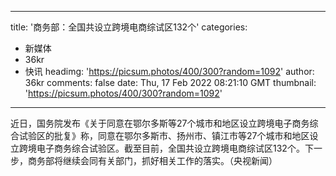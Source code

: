 
---
title: '商务部：全国共设立跨境电商综试区132个'
categories: 
 - 新媒体
 - 36kr
 - 快讯
headimg: 'https://picsum.photos/400/300?random=1092'
author: 36kr
comments: false
date: Thu, 17 Feb 2022 08:21:10 GMT
thumbnail: 'https://picsum.photos/400/300?random=1092'
---

<div>   
近日，国务院发布《关于同意在鄂尔多斯等27个城市和地区设立跨境电子商务综合试验区的批复》称，同意在鄂尔多斯市、扬州市、镇江市等27个城市和地区设立跨境电子商务综合试验区。截至目前，全国共设立跨境电商综试区132个。下一步，商务部将继续会同有关部门，抓好相关工作的落实。（央视新闻）  
</div>
            